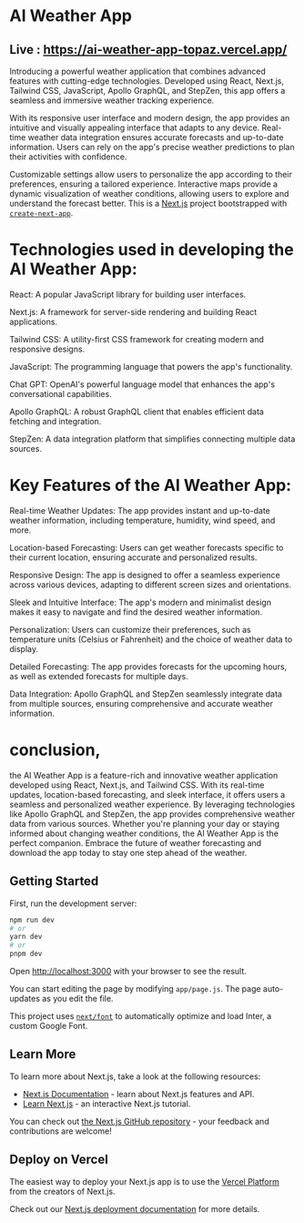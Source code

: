 # AI Weather App

## Live : https://ai-weather-app-topaz.vercel.app/
Introducing a powerful weather application that combines advanced features with cutting-edge technologies. Developed using React, Next.js, Tailwind CSS, JavaScript, Apollo GraphQL, and StepZen, this app offers a seamless and immersive weather tracking experience.

With its responsive user interface and modern design, the app provides an intuitive and visually appealing interface that adapts to any device. Real-time weather data integration ensures accurate forecasts and up-to-date information. Users can rely on the app's precise weather predictions to plan their activities with confidence.

Customizable settings allow users to personalize the app according to their preferences, ensuring a tailored experience. Interactive maps provide a dynamic visualization of weather conditions, allowing users to explore and understand the forecast better.
This is a [Next.js](https://nextjs.org/) project bootstrapped with [`create-next-app`](https://github.com/vercel/next.js/tree/canary/packages/create-next-app).

# Technologies used in developing the AI Weather App:

React: A popular JavaScript library for building user interfaces.

Next.js: A framework for server-side rendering and building React applications.

Tailwind CSS: A utility-first CSS framework for creating modern and responsive designs.

JavaScript: The programming language that powers the app's functionality.

Chat GPT: OpenAI's powerful language model that enhances the app's conversational capabilities.

Apollo GraphQL: A robust GraphQL client that enables efficient data fetching and integration.

StepZen: A data integration platform that simplifies connecting multiple data sources.

# Key Features of the AI Weather App:

Real-time Weather Updates: The app provides instant and up-to-date weather information, including temperature, humidity, wind speed, and more.

Location-based Forecasting: Users can get weather forecasts specific to their current location, ensuring accurate and personalized results.

Responsive Design: The app is designed to offer a seamless experience across various devices, adapting to different screen sizes and orientations.

Sleek and Intuitive Interface: The app's modern and minimalist design makes it easy to navigate and find the desired weather information.

Personalization: Users can customize their preferences, such as temperature units (Celsius or Fahrenheit) and the choice of weather data to display.

Detailed Forecasting: The app provides forecasts for the upcoming hours, as well as extended forecasts for multiple days.

Data Integration: Apollo GraphQL and StepZen seamlessly integrate data from multiple sources, ensuring comprehensive and accurate weather information.

# conclusion,

the AI Weather App is a feature-rich and innovative weather application developed using React, Next.js, and Tailwind CSS. With its real-time updates, location-based forecasting, and sleek interface, it offers users a seamless and personalized weather experience. By leveraging technologies like Apollo GraphQL and StepZen, the app provides comprehensive weather data from various sources. Whether you're planning your day or staying informed about changing weather conditions, the AI Weather App is the perfect companion. Embrace the future of weather forecasting and download the app today to stay one step ahead of the weather.

## Getting Started

First, run the development server:

```bash
npm run dev
# or
yarn dev
# or
pnpm dev
```

Open [http://localhost:3000](http://localhost:3000) with your browser to see the result.

You can start editing the page by modifying `app/page.js`. The page auto-updates as you edit the file.

This project uses [`next/font`](https://nextjs.org/docs/basic-features/font-optimization) to automatically optimize and load Inter, a custom Google Font.

## Learn More

To learn more about Next.js, take a look at the following resources:

- [Next.js Documentation](https://nextjs.org/docs) - learn about Next.js features and API.
- [Learn Next.js](https://nextjs.org/learn) - an interactive Next.js tutorial.

You can check out [the Next.js GitHub repository](https://github.com/vercel/next.js/) - your feedback and contributions are welcome!

## Deploy on Vercel

The easiest way to deploy your Next.js app is to use the [Vercel Platform](https://vercel.com/new?utm_medium=default-template&filter=next.js&utm_source=create-next-app&utm_campaign=create-next-app-readme) from the creators of Next.js.

Check out our [Next.js deployment documentation](https://nextjs.org/docs/deployment) for more details.
